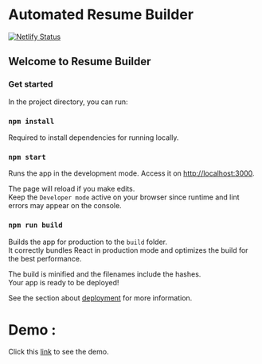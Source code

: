 # Automated Resume Builder

[![Netlify Status](https://api.netlify.com/api/v1/badges/c698519f-9fbf-4213-8389-785569184446/deploy-status)](https://app.netlify.com/sites/resumejs/deploys)

## Welcome to Resume Builder

### Get started

In the project directory, you can run:

### `npm install`

Required to install dependencies for running locally.

### `npm start`

Runs the app in the development mode. Access it on [http://localhost:3000](http://localhost:3000).

The page will reload if you make edits.<br>
Keep the `Developer mode` active on your browser since runtime and lint errors may appear on the console.

### `npm run build`

Builds the app for production to the `build` folder.<br>
It correctly bundles React in production mode and optimizes the build for the best performance.

The build is minified and the filenames include the hashes.<br>
Your app is ready to be deployed!

See the section about [deployment](https://facebook.github.io/create-react-app/docs/deployment) for more information.

# Demo :

Click this [link](https://auto-resume-builder.netlify.app/) to see the demo.
